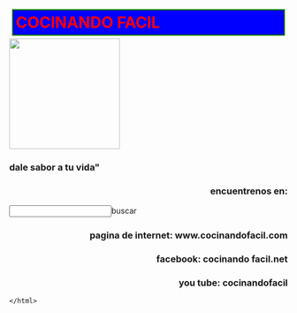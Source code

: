 <!DOCTYPE HTML>
<html>
<html lang="es">
  <head>
     <meta charset="utf-8/">
    <title><h2>Pagina</h1></title>
    <style>
      h1{
    color: red;
    border: 2px solid green;
    background-color: blue;
    margin: 5px;
    padding: 5px;
    }
    .contenedor{
    text-aling: center;
    background-color: blue;
     border: 2px solid blue;
    height: 500px;
    width: 500px;
    float: right;
   }
    .uno{
    }
    .dos{
    }
      </head>
    </style>
  <body>
    <div class="cocina">
      <h1>COCINANDO FACIL</h1>
      <img src="C:/Users/Nadia/Pictures/chef.jpg"width="200px" height="200px">
      <h3 aling="center">dale sabor a tu vida"</h3>
      </div>
      <h3 align="right">encuentrenos en:</h3>
      <input type="botton">buscar</botton>
    <h3 align="right">pagina de internet: www.cocinandofacil.com</h3>
    <h3 align="right">facebook: cocinando facil.net</h3>
    <h3 align="right">you tube: cocinandofacil</h3>
    </body>
    
    </html>
      
      
      
      
      
      
      
      
      
      
